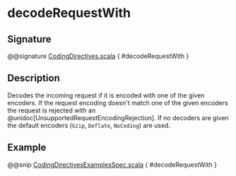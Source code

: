 # decodeRequestWith

## Signature

@@signature [CodingDirectives.scala]($akka-http$/akka-http/src/main/scala/akka/http/scaladsl/server/directives/CodingDirectives.scala) { #decodeRequestWith }

## Description

Decodes the incoming request if it is encoded with one of the given encoders. If the request encoding doesn't match one of the given encoders the request is rejected with an @unidoc[UnsupportedRequestEncodingRejection]. If no decoders are given the default encoders (`Gzip`, `Deflate`, `NoCoding`) are used.

## Example

@@snip [CodingDirectivesExamplesSpec.scala]($test$/scala/docs/http/scaladsl/server/directives/CodingDirectivesExamplesSpec.scala) { #decodeRequestWith }